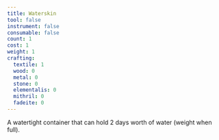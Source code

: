 ```yaml
---
title: Waterskin
tool: false
instrument: false
consumable: false
count: 1
cost: 1
weight: 1
crafting:
  textile: 1
  wood: 0
  metal: 0
  stone: 0
  elementalis: 0
  mithril: 0
  fadeite: 0
---
```


A watertight container that can hold 2 days worth of water (weight when full).
